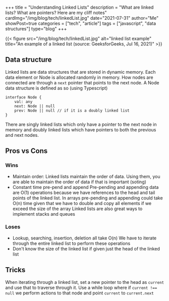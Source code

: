+++
title = "Understanding Linked Lists"
description = "What are linked lists? What are pointers? Here are my cliff notes"
cardImg="/img/blog/tech/linkedList.jpg"
date="2021-07-31"
author="Me"
showPost=true
categories = ["tech", "article"]
tags = ["javascript", "data structures"]
type="blog"
+++

{{< figure src="/img/blog/tech/linkedList.jpg" alt="linked list example" title="An example of a linked list (source: GeeksforGeeks, Jul 16, 2021)" >}}


## Data structure
Linked lists are data structures that are stored in dynamic memory. Each data element or Node is allocated randomly in memory. How nodes are connected are through a `next` pointer that points to the next node. A Node data structure is defined as so (using Typescript)

```
interface Node {
    val: any
    next: Node || null
    prev: Node || null // if it is a doubly linked list
}
```
There are singly linked lists which only have a pointer to the next node in memory and doubly linked lists which have pointers to both the previous and next nodes.


## Pros vs Cons
### Wins
- Maintain order:
    Linked lists maintain the order of data. Using them, you are able to maintain the order of data if that is important (soting)
- Constant time pre-pend and append
    Pre-pending and appending data are O(1) operations because we have references to the head and tail points of the linked list. In arrays pre-pending and appending could take O(n) time given that we have to double and copy all elements if we exceed the size of the array
    Linked lists are also great ways to implement stacks and queues
### Loses
- Lookup, searching, insertion, deletion all take O(n)
    We have to iterate through the entire linked list to perform these operations
- Don't know the size of the linked list if given just the head of the linked list


## Tricks
When iterating through a linked list, set a new pointer to the head as `current` and use that to traverse through it. Use a while loop where if `current !== null` we perform actions to that node and point `current` to `current.next`


